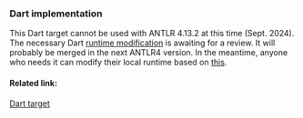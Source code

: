 ### Dart implementation

This Dart target cannot be used with ANTLR 4.13.2 at this time (Sept. 2024). 
The necessary Dart [runtime modification](https://github.com/antlr/antlr4/pull/4646) is awaiting for a review.
It will probably be merged in the next ANTLR4 version. 
In the meantime, anyone who needs it can modify their local runtime based on [this](https://github.com/antlr/antlr4/pull/4646/commits/72a760f13d29fa95c0dde22137c6e025795b6498).

#### Related link:
[Dart target](https://github.com/antlr/antlr4/blob/dev/doc/dart-target.md)
